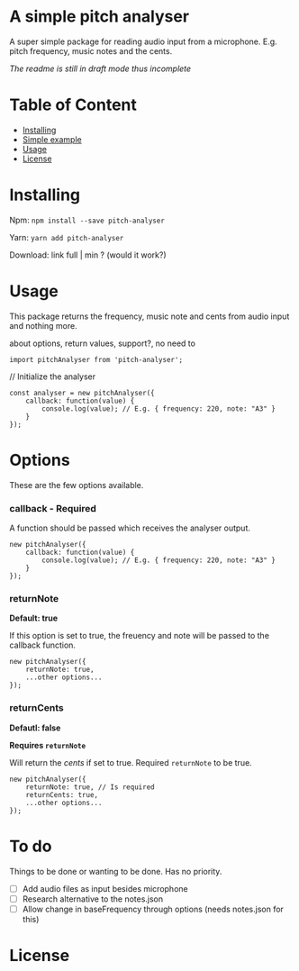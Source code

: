 # A simple pitch analyser
A super simple package for reading audio input from a microphone. E.g. pitch frequency, music notes and the cents.


*The readme is still in draft mode thus incomplete*

# Table of Content
- [Installing](#installing)
- [Simple example](#simple-example)
- [Usage](#usage)
- [License](#license)

# Installing
Npm: `npm install --save pitch-analyser`

Yarn: `yarn add pitch-analyser`

Download: link full | min ? (would it work?)

# Usage

This package returns the frequency, music note and cents from audio input and nothing more.

about options, return values, support?, no need to 

```
import pitchAnalyser from 'pitch-analyser';
```

// Initialize the analyser
```
const analyser = new pitchAnalyser({
	callback: function(value) {
		console.log(value); // E.g. { frequency: 220, note: "A3" }
	}
});
```

# Options
These are the few options available.

### callback - Required
A function should be passed which receives the analyser output.

```
new pitchAnalyser({
	callback: function(value) {
		console.log(value); // E.g. { frequency: 220, note: "A3" }
	}
});
```

### returnNote
**Default: true**

If this option is set to true, the freuency and note will be passed to the callback function.

```
new pitchAnalyser({
	returnNote: true,
	...other options...
});
```

### returnCents
**Defautl: false**

**Requires `returnNote`**

Will return the *cents* if set to true. Required `returnNote` to be true.

```
new pitchAnalyser({
	returnNote: true, // Is required
	returnCents: true,
	...other options...
});
```

# To do
Things to be done or wanting to be done. Has no priority.

- [ ] Add audio files as input besides microphone
- [ ] Research alternative to the notes.json
- [ ] Allow change in baseFrequency through options (needs notes.json for this)

# License
